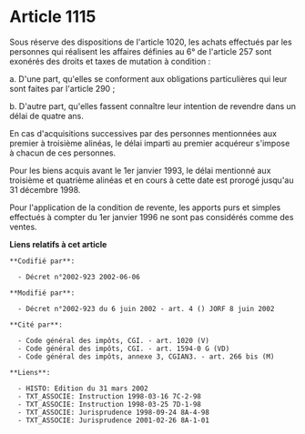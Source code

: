 # Article 1115

Sous réserve des dispositions de l'article 1020, les achats effectués par les personnes qui réalisent les affaires définies
au 6° de l'article 257 sont exonérés des droits et taxes de mutation à condition :

a. D'une part, qu'elles se conforment aux obligations particulières qui leur sont faites par l'article 290 ;

b. D'autre part, qu'elles fassent connaître leur intention de revendre dans un délai de quatre ans.

En cas d'acquisitions successives par des personnes mentionnées aux premier à troisième alinéas, le délai imparti au premier
acquéreur s'impose à chacun de ces personnes.

Pour les biens acquis avant le 1er janvier 1993, le délai mentionné aux troisième et quatrième alinéas et en cours à cette
date est prorogé jusqu'au 31 décembre 1998.

Pour l'application de la condition de revente, les apports purs et simples effectués à compter du 1er janvier 1996 ne sont
pas considérés comme des ventes.

**Liens relatifs à cet article**

	**Codifié par**:

	  - Décret n°2002-923 2002-06-06

	**Modifié par**:

	  - Décret n°2002-923 du 6 juin 2002 - art. 4 () JORF 8 juin 2002

	**Cité par**:

	  - Code général des impôts, CGI. - art. 1020 (V)
	  - Code général des impôts, CGI. - art. 1594-0 G (VD)
	  - Code général des impôts, annexe 3, CGIAN3. - art. 266 bis (M)

	**Liens**:

	  - HISTO: Edition du 31 mars 2002
	  - TXT_ASSOCIE: Instruction 1998-03-16 7C-2-98
	  - TXT_ASSOCIE: Instruction 1998-03-25 7D-1-98
	  - TXT_ASSOCIE: Jurisprudence 1998-09-24 8A-4-98
	  - TXT_ASSOCIE: Jurisprudence 2001-02-26 8A-1-01
